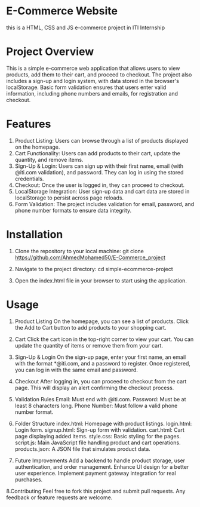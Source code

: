 # E-Commerce Website
this is a HTML, CSS and JS e-commerce project in ITI Internship

# Project Overview
This is a simple e-commerce web application that allows users to view products, add them to their cart, and proceed to checkout. The project also includes a sign-up and login system, with data stored in the browser's localStorage. Basic form validation ensures that users enter valid information, including phone numbers and emails, for registration and checkout.

# Features
1. Product Listing: Users can browse through a list of products displayed on the homepage.
2. Cart Functionality: Users can add products to their cart, update the quantity, and remove items.
3. Sign-Up & Login: Users can sign up with their first name, email (with @iti.com validation), and password. They can log in using the stored credentials.
4. Checkout: Once the user is logged in, they can proceed to checkout.
5. LocalStorage Integration: User sign-up data and cart data are stored in localStorage to persist across page reloads.
6. Form Validation: The project includes validation for email, password, and phone number formats to ensure data integrity.

# Installation
1. Clone the repository to your local machine:
git clone https://github.com/AhmedMohamed50/E-Commerce_project

2. Navigate to the project directory:
cd simple-ecommerce-project

3. Open the index.html file in your browser to start using the application.

# Usage
1. Product Listing
On the homepage, you can see a list of products. Click the Add to Cart button to add products to your shopping cart.

2. Cart
Click the cart icon in the top-right corner to view your cart. You can update the quantity of items or remove them from your cart.

3. Sign-Up & Login
On the sign-up page, enter your first name, an email with the format *@iti.com, and a password to register.
Once registered, you can log in with the same email and password.

4. Checkout
After logging in, you can proceed to checkout from the cart page. This will display an alert confirming the checkout process.

5. Validation Rules
Email: Must end with @iti.com.
Password: Must be at least 8 characters long.
Phone Number: Must follow a valid phone number format.

6. Folder Structure
index.html: Homepage with product listings.
login.html: Login form.
signup.html: Sign-up form with validation.
cart.html: Cart page displaying added items.
style.css: Basic styling for the pages.
script.js: Main JavaScript file handling product and cart operations.
products.json: A JSON file that simulates product data.

7. Future Improvements
Add a backend to handle product storage, user authentication, and order management.
Enhance UI design for a better user experience.
Implement payment gateway integration for real purchases.

8.Contributing
Feel free to fork this project and submit pull requests. Any feedback or feature requests are welcome. 
